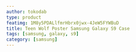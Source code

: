 ```yaml
---
author: tokodab
type: product
featimg: 1M8y5PDALlfmrHbrx0jwx-4JeW5FYWBuD
title: Teen Wolf Poster Samsung Galaxy S9 Case
tags: [samsung, galaxy, s9]
category: [samsung]
---
```

